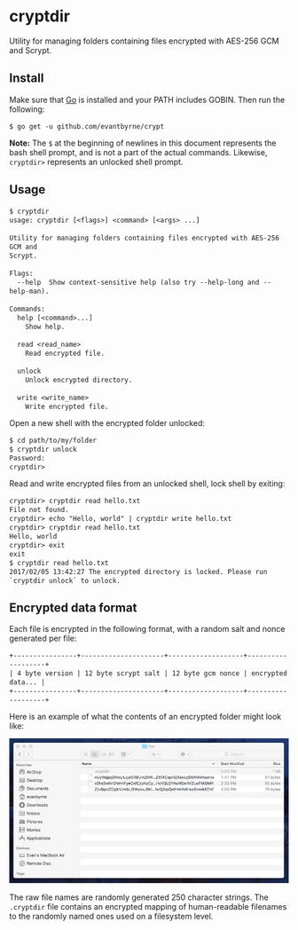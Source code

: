 # cryptdir

Utility for managing folders containing files encrypted with AES-256 GCM and Scrypt.


## Install

Make sure that [Go](https://golang.org/) is installed and your PATH includes GOBIN. Then run the following:

    $ go get -u github.com/evantbyrne/crypt

**Note:** The `$` at the beginning of newlines in this document represents the bash shell prompt, and is not a part of the actual commands. Likewise, `cryptdir>` represents an unlocked shell prompt.


## Usage

    $ cryptdir
    usage: cryptdir [<flags>] <command> [<args> ...]

    Utility for managing folders containing files encrypted with AES-256 GCM and
    Scrypt.

    Flags:
      --help  Show context-sensitive help (also try --help-long and --help-man).

    Commands:
      help [<command>...]
        Show help.

      read <read_name>
        Read encrypted file.

      unlock
        Unlock encrypted directory.

      write <write_name>
        Write encrypted file.

Open a new shell with the encrypted folder unlocked:

    $ cd path/to/my/folder
    $ cryptdir unlock
    Password:
    cryptdir>

Read and write encrypted files from an unlocked shell, lock shell by exiting:

    cryptdir> cryptdir read hello.txt
    File not found.
    cryptdir> echo "Hello, world" | cryptdir write hello.txt
    cryptdir> cryptdir read hello.txt
    Hello, world
    cryptdir> exit
    exit
    $ cryptdir read hello.txt
    2017/02/05 13:42:27 The encrypted directory is locked. Please run `cryptdir unlock` to unlock.


## Encrypted data format

Each file is encrypted in the following format, with a random salt and nonce generated per file:

    +----------------+---------------------+-------------------+-------------------+
    | 4 byte version | 12 byte scrypt salt | 12 byte gcm nonce | encrypted data... |
    +----------------+---------------------+-------------------+-------------------+

Here is an example of what the contents of an encrypted folder might look like:

![Example encrypted folder](https://raw.githubusercontent.com/evantbyrne/cryptdir/master/cryptdir-folder.png)

The raw file names are randomly generated 250 character strings. The `.cryptdir` file contains an encrypted mapping of human-readable filenames to the randomly named ones used on a filesystem level.
